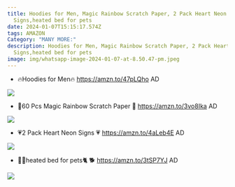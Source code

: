 ```yaml
---
title: Hoodies for Men, Magic Rainbow Scratch Paper, 2 Pack Heart Neon
  Signs,heated bed for pets
date: 2024-01-07T15:15:17.574Z
tags: AMAZON
Category: "MANY MORE:"
description: Hoodies for Men, Magic Rainbow Scratch Paper, 2 Pack Heart Neon
  Signs,heated bed for pets
image: img/whatsapp-image-2024-01-07-at-8.50.47-pm.jpeg
---
```

*  🔥Hoodies for Men🔥
  https://amzn.to/47pLQho
  AD

  ![](img/whatsapp-image-2024-01-07-at-8.48.41-pm-2-.jpeg)


*  🎨60 Pcs Magic Rainbow Scratch Paper 🎨
  https://amzn.to/3vo8Ika
  AD

  ![](img/whatsapp-image-2024-01-07-at-8.48.41-pm.jpeg)
*  💗2 Pack Heart Neon Signs 💗
  https://amzn.to/4aLeb4E
  AD

  ![](img/whatsapp-image-2024-01-07-at-8.48.41-pm-1-.jpeg)
*   🐶😻heated bed for pets🐈 🐕 
  https://amzn.to/3tSP7YJ
  AD

  ![](img/whatsapp-image-2024-01-07-at-8.48.42-pm.jpeg)